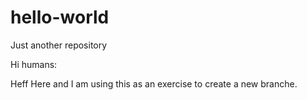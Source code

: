 # hello-world
Just another repository

Hi humans:

Heff Here and I am using this as an exercise to create a new branche.
